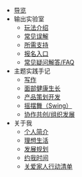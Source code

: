 


- [导览](/)
- 输出实验室<sup style="color:orange;"></sup>
  - [玩法介绍](f_output/)
  - [常见误解](f_output/misunderstanding.md)
  - [所需支持](f_output/helpwanted.md)
  - [报名入口](f_output/signup.md)
  - [常见疑问解答/FAQ](f_output/faq.md)
- 主题实践手记
  - [写作](wr/)
  - [面部健康生长](selfedu/RevFacialGrowth.md)   
  - [产品策划开发](devpdt/)
  - [摇摆舞（Swing）](swing/)   
  - [协作共创/组织发展](https://github.com/ishanshan/CollaborationGuide4Shaper)
- 关于我
  - [个人简介](about/)
  - [理想生活](about/idealife.md)
  - [发展规划](https://mzm628l8fj.feishu.cn/docs/doccnljPAh9xJll6wM7hLBjkhof)
  - [约我时间](about/booking.md)
  - [关爱家人行动清单](family/TipsCare4Parents.md)
